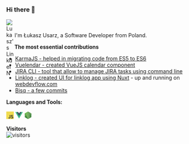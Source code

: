 ### Hi there 👋
<a href="https://www.linkedin.com/in/lukasz-usarz/">
  <img align="left" alt="Lukasz's LinkdeIN" width="22px" src="https://cdn.jsdelivr.net/npm/simple-icons@v3/icons/linkedin.svg" />
</a>

<br /><br />
I'm Łukasz Usarz, a Software Developer from Poland.

**The most essential contributions**
- [KarmaJS - helped in migrating code from ES5 to ES6](https://github.com/karma-runner/karma/commits?author=lusarz)
- [Vuelendar - created VueJS calendar component](https://github.com/codesthq/vuelendar)
- [JIRA CLI - tool that allow to manage JIRA tasks using command line](https://github.com/lusarz/jira-node-cli)
- [Linklog - created UI for linklog app using Nuxt](https://github.com/driggl/linklog) - up and running on [webdevflow.com](https://webdevflow.com)
- [Bisq - a few commits](https://github.com/bisq-network/bisq/commits/master?author=lusarz)

**Languages and Tools:**
<br /><br />
<code><img height="20" src="https://raw.githubusercontent.com/github/explore/80688e429a7d4ef2fca1e82350fe8e3517d3494d/topics/javascript/javascript.png"></code>
<code><img height="20" src="https://raw.githubusercontent.com/github/explore/80688e429a7d4ef2fca1e82350fe8e3517d3494d/topics/vue/vue.png"></code>
<code><img height="20" src="https://raw.githubusercontent.com/github/explore/80688e429a7d4ef2fca1e82350fe8e3517d3494d/topics/nodejs/nodejs.png"></code>

**Visitors**
<br />
![visitors](https://visitor-badge.glitch.me/badge?page_id=page.id)
